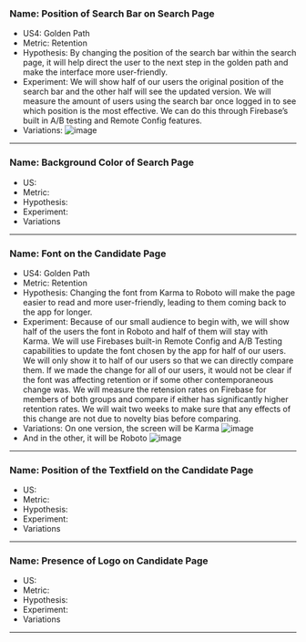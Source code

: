 ### Name: Position of Search Bar on Search Page
- US4: Golden Path
- Metric: Retention 
- Hypothesis: By changing the position of the search bar within the search page, it will help direct the user to the next step in the golden path and make the interface more user-friendly.
- Experiment: We will show half of our users the original position of the search bar and the other half will see the updated version. We will measure the amount of users using the search bar once logged in to see which position is the most effective. We can do this through Firebase’s built in A/B  testing and Remote Config features.
- Variations: ![image](https://github.com/user-attachments/assets/0b1c4f03-c134-4cfc-a3df-d587732acea0)



  
---
### Name: Background Color of Search Page
- US:
- Metric:
- Hypothesis:
- Experiment:
- Variations
---
### Name: Font on the Candidate Page
- US4: Golden Path
- Metric: Retention
- Hypothesis: Changing the font from Karma to Roboto will make the page easier to read and more user-friendly, leading to them coming back to the app for longer.
- Experiment: Because of our small audience to begin with, we will show half of the users the font in Roboto and half of them will stay with Karma. We will use Firebases built-in Remote Config and A/B Testing capabilities to update the font chosen by the app for half of our users. We will only show it to half of our users so that we can directly compare them. If we made the change for all of our users, it would not be clear if the font was affecting retention or if some other contemporaneous change was. We will measure the retension rates on Firebase for members of both groups and compare if either has significantly higher retention rates. We will wait two weeks to make sure that any effects of this change are not due to novelty bias before comparing.
- Variations: On one version, the screen will be Karma
![image](https://github.com/user-attachments/assets/9d573bad-3583-4c79-abb7-ee1817c18557)
- And in the other, it will be Roboto
![image](https://github.com/user-attachments/assets/b834e66e-a65f-4604-b53f-0773da7c686e)

---
### Name: Position of the Textfield on the Candidate Page
- US:
- Metric:
- Hypothesis:
- Experiment:
- Variations
---
### Name: Presence of Logo on Candidate Page
- US:
- Metric:
- Hypothesis:
- Experiment:
- Variations
---
